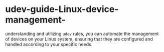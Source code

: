 # udev-guide-Linux-device-management-
understanding and utilizing `udev` rules, you can automate the management of devices on your Linux system, ensuring that they are configured and handled according to your specific needs.
